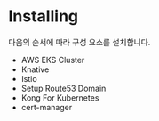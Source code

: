 # Installing

다음의 순서에 따라 구성 요소를 설치합니다.

- AWS EKS Cluster
- Knative
- Istio
- Setup Route53 Domain
- Kong For Kubernetes
- cert-manager

